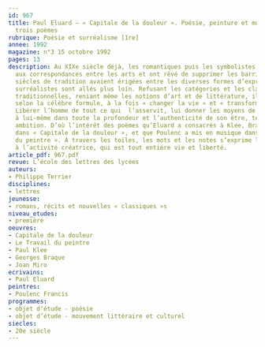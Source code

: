 ```yaml
---
id: 967
title: Paul Eluard – « Capitale de la douleur ». Poésie, peinture et musique à travers
  trois poèmes
rubrique: Poésie et surréalisme [1re]
annee: 1992
magazine: n°3 15 octobre 1992
pages: 13
description: Au XIXe siècle déjà, les romantiques puis les symbolistes ont été sensibles
  aux correspondances entre les arts et ont rêvé de supprimer les barrières que des
  siècles de tradition avaient érigées entre les diverses formes d’expression. Les
  surréalistes sont allés plus loin. Refusant les catégories et les classifications
  traditionnelles, reniant même les notions d’art et de littérature, ils ont voulu,
  selon la célèbre formule, à la fois « changer la vie » et « transformer le monde ».
  Libérer l’homme de tout ce qui  l’asservit, lui donner les moyens de se révéler
  à lui-même dans toute la profondeur et l’authenticité de son être, telle a été leur
  ambition. D’où l’intérêt des poèmes qu’Eluard a consacrés à Klee, Braque et Miró
  dans « Capitale de la douleur », et que Poulenc a mis en musique dans « Le Travail
  du peintre ». À travers les toiles, les mots et les notes s’exprime le même hymne
  à l’activité créatrice, qui est tout entière vie et liberté.
article_pdf: 967.pdf
revue: L’école des lettres des lycées
auteurs:
- Philippe Terrier
disciplines:
- lettres
jeunesse:
- romans, récits et nouvelles « classiques »s
niveau_etudes:
- première
oeuvres:
- Capitale de la douleur
- Le Travail du peintre
- Paul Klee
- Georges Braque
- Joan Miro
ecrivains:
- Paul Eluard
peintres:
- Poulenc Francis
programmes:
- objet d’étude - poésie
- objet d’étude - mouvement littéraire et culturel
siecles:
- 20e siècle
---
```

